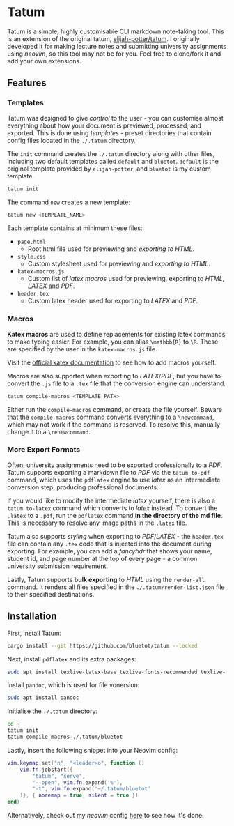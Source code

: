 # Tatum

Tatum is a simple, highly customisable CLI markdown note-taking tool. This is an extension of the original tatum, [elijah-potter/tatum](https://github.com/elijah-potter/tatum). I originally developed it for making lecture notes and submitting university assignments using _neovim_, so this tool may not be for you. Feel free to clone/fork it and add your own extensions.

## Features

### Templates

Tatum was designed to give _control_ to the user - you can customise almost everything about how your document is previewed, processed, and exported. This is done using _templates_ - preset directories that contain config files located in the `./.tatum` directory. 

The `init` command creates the `./.tatum` directory along with other files, including two default templates called `default` and `bluetot`. `default` is the original template provided by `elijah-potter`, and `bluetot` is my custom template.

```bash
tatum init
```

The command `new` creates a new template:

```bash
tatum new <TEMPLATE_NAME>
```

Each template contains at minimum these files:

- `page.html`
    * Root html file used for previewing and _exporting to HTML_.
- `style.css`
    * Custom stylesheet used for previewing and _exporting to HTML_.
- `katex-macros.js`
    * Custom list of _latex macros_ used for previewing, exporting to _HTML_, _LATEX_ and _PDF_.
- `header.tex`
    * Custom latex header used for exporting to _LATEX_ and _PDF_.

### Macros

__Katex macros__ are used to define replacements for existing latex commands to make typing easier. For example, you can alias `\mathbb{R}` to `\R`. These are specified by the user in the `katex-macros.js` file.

Visit the [official katex documentation](https://katex.org/docs/supported.html#macros) to see how to add macros yourself.

Macros are also supported when exporting to _LATEX_/_PDF_, but you have to convert the `.js` file to a `.tex` file that the conversion engine can understand. 

```bash
tatum compile-macros <TEMPLATE_PATH>
```

Either run the `compile-macros` command, or create the file yourself. Beware that the `compile-macros` command converts everything to a `\newcommand`, which may not work if the command is reserved. To resolve this, manually change it to a `\renewcommand`.

### More Export Formats

Often, university assignments need to be exported professionally to a _PDF_. Tatum supports exporting a markdown file to _PDF_ via the `tatum to-pdf` command, which uses the `pdflatex` engine to use _latex_ as an intermediate conversion step, producing professional documents. 

If you would like to modify the intermediate _latex_ yourself, there is also a `tatum to-latex` command which converts to _latex_ instead. To convert the `.latex` to a `.pdf`, run the `pdflatex` command __in the directory of the md file__. This is necessary to resolve any image paths in the `.latex` file.

Tatum also supports _styling_ when exporting to _PDF_/_LATEX_ - the `header.tex` file can contain any `.tex` code that is injected into the document during exporting. For example, you can add a _fancyhdr_ that shows your name, student id, and page number at the top of every page - a common university submission requirement.

Lastly, Tatum supports __bulk exporting__ to _HTML_ using the `render-all` command. It renders all files specified in the `./.tatum/render-list.json` file to their specified destinations.

## Installation

First, install Tatum:

```bash
cargo install --git https://github.com/bluetot/tatum --locked
```

Next, install `pdflatex` and its extra packages:

```bash
sudo apt install texlive-latex-base texlive-fonts-recommended texlive-fonts-extra texlive-latex-extra
```

Install `pandoc`, which is used for file vonersion:

```bash
sudo apt install pandoc
```

Initialise the `./.tatum` directory:

```bash
cd ~
tatum init
tatum compile-macros ./.tatum/bluetot
```

Lastly, insert the following snippet into your Neovim config:

```lua
vim.keymap.set("n", "<leader>o", function ()
    vim.fn.jobstart({
        "tatum", "serve", 
        "--open", vim.fn.expand('%'), 
        "-t", vim.fn.expand('~/.tatum/bluetot'
    )}, { noremap = true, silent = true })
end)
```

Alternatively, check out my _neovim_ config [here](https://github.com/BlueTot/nvim-config/public) to see how it's done.
